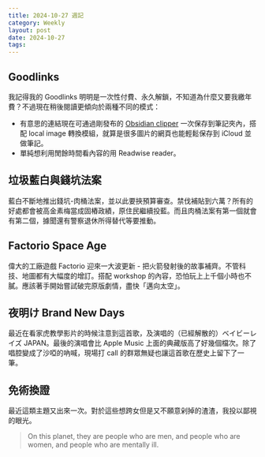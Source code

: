 ```yaml
---
title: 2024-10-27 週記
category: Weekly
layout: post
date: 2024-10-27
tags:
---
```

## Goodlinks

我記得我的 Goodlinks 明明是一次性付費、永久解鎖，不知道為什麼又要我繳年費？不過現在稍後閱讀更傾向於兩種不同的模式：
- 有意思的連結現在可通過剛發布的 [Obsidian clipper](https://obsidian.md/clipper) 一次保存到筆記夾內，搭配 local image 轉換模組，就算是很多圖片的網頁也能輕鬆保存到 iCloud 並做筆記。
- 單純想利用閒餘時間看內容的用 Readwise reader。

## 垃圾藍白與錢坑法案

藍白不斷地推出錢坑-肉桶法案，並以此要挾預算審查。禁伐補貼到六萬？所有的好處都會被高金素梅當成固樁政績，原住民繼續投藍。而且肉桶法案有第一個就會有第二個，據聞還有警察退休所得替代等要推動。

## Factorio Space Age

偉大的工廠遊戲 Factorio 迎來一大波更新 - 把火箭發射後的故事補齊。不管科技、地圖都有大幅度的增訂。搭配 workshop 的內容，恐怕玩上上千個小時也不膩。應該著手開始嘗試破完原版劇情，盡快「邁向太空」。

## 夜明け Brand New Days

最近在看家虎教學影片的時候注意到這首歌，及演唱的（已經解散的）ベイビーレイズ JAPAN。最後的演唱會比 Apple Music 上面的典藏版高了好幾個檔次。除了唱腔變成了沙啞的吶喊，現場打 call 的群眾無疑也讓這首歌在歷史上留下了一筆。

## 免術換證

最近這類主題又出來一次。對於這些想跨女但是又不願意剁掉的渣渣，我投以鄙視的眼光。

> On this planet, they are people who are men, and people who are women, and people who are mentally ill.